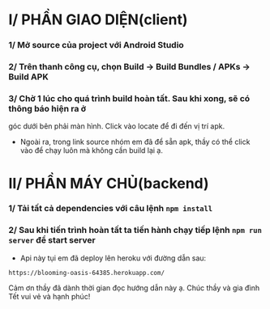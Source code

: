 # I/ PHẦN GIAO DIỆN(client)
### 1/ Mở source của project với Android Studio
### 2/ Trên thanh công cụ, chọn Build -> Build Bundles / APKs -> Build APK
### 3/ Chờ 1 lúc cho quá trình build hoàn tất. Sau khi xong, sẽ có thông báo hiện ra ở
góc dưới bên phải màn hình. Click vào locate để đi đến vị trí apk.
- Ngoài ra, trong link source nhóm em đã để sẵn apk, thầy có thể click vào để chạy luôn 
mà không cần build lại ạ.

# II/ PHẦN MÁY CHỦ(backend)
### 1/ Tải tất cả dependencies với câu lệnh <code>npm install</code>
### 2/ Sau khi tiến trình hoàn tất ta tiến hành chạy tiếp lệnh <code>npm run server</code> để start server
- Api này tụi em đã deploy lên heroku với đường dẫn sau: 
```
https://blooming-oasis-64385.herokuapp.com/ 
```


Cảm ơn thầy đã dành thời gian đọc hướng dẫn này ạ.
Chúc thầy và gia đình Tết vui vẻ và hạnh phúc!